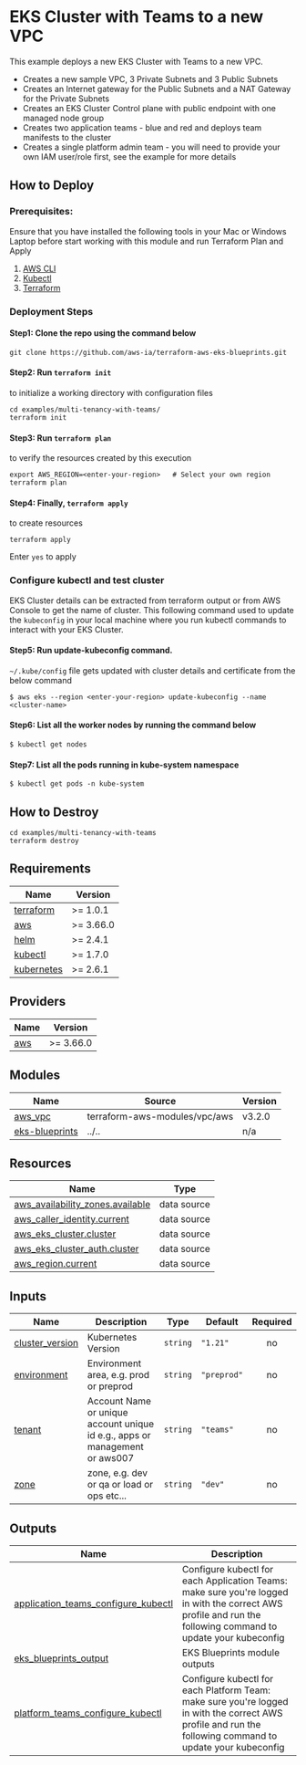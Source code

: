 # EKS Cluster with Teams to a new VPC

This example deploys a new EKS Cluster with Teams to a new VPC.

- Creates a new sample VPC, 3 Private Subnets and 3 Public Subnets
- Creates an Internet gateway for the Public Subnets and a NAT Gateway for the Private Subnets
- Creates an EKS Cluster Control plane with public endpoint with one managed node group
- Creates two application teams - blue and red and deploys team manifests to the cluster
- Creates a single platform admin team - you will need to provide your own IAM user/role first, see the example for more details

## How to Deploy

### Prerequisites:
Ensure that you have installed the following tools in your Mac or Windows Laptop before start working with this module and run Terraform Plan and Apply
1. [AWS CLI](https://docs.aws.amazon.com/cli/latest/userguide/install-cliv2.html)
3. [Kubectl](https://Kubernetes.io/docs/tasks/tools/)
4. [Terraform](https://learn.hashicorp.com/tutorials/terraform/install-cli)

### Deployment Steps
#### Step1: Clone the repo using the command below

```shell script
git clone https://github.com/aws-ia/terraform-aws-eks-blueprints.git
```

#### Step2: Run `terraform init`
to initialize a working directory with configuration files

```shell script
cd examples/multi-tenancy-with-teams/
terraform init
```

#### Step3: Run `terraform plan`
to verify the resources created by this execution

```shell script
export AWS_REGION=<enter-your-region>   # Select your own region
terraform plan
```

#### Step4: Finally, `terraform apply`
to create resources

```shell script
terraform apply
```

Enter `yes` to apply

### Configure kubectl and test cluster
EKS Cluster details can be extracted from terraform output or from AWS Console to get the name of cluster. This following command used to update the `kubeconfig` in your local machine where you run kubectl commands to interact with your EKS Cluster.

#### Step5: Run update-kubeconfig command.

`~/.kube/config` file gets updated with cluster details and certificate from the below command

    $ aws eks --region <enter-your-region> update-kubeconfig --name <cluster-name>

#### Step6: List all the worker nodes by running the command below

    $ kubectl get nodes

#### Step7: List all the pods running in kube-system namespace

    $ kubectl get pods -n kube-system

## How to Destroy
```shell script
cd examples/multi-tenancy-with-teams
terraform destroy
```

<!--- BEGIN_TF_DOCS --->
## Requirements

| Name | Version |
|------|---------|
| <a name="requirement_terraform"></a> [terraform](#requirement\_terraform) | >= 1.0.1 |
| <a name="requirement_aws"></a> [aws](#requirement\_aws) | >= 3.66.0 |
| <a name="requirement_helm"></a> [helm](#requirement\_helm) | >= 2.4.1 |
| <a name="requirement_kubectl"></a> [kubectl](#requirement\_kubectl) | >= 1.7.0 |
| <a name="requirement_kubernetes"></a> [kubernetes](#requirement\_kubernetes) | >= 2.6.1 |

## Providers

| Name | Version |
|------|---------|
| <a name="provider_aws"></a> [aws](#provider\_aws) | >= 3.66.0 |

## Modules

| Name | Source | Version |
|------|--------|---------|
| <a name="module_aws_vpc"></a> [aws\_vpc](#module\_aws\_vpc) | terraform-aws-modules/vpc/aws | v3.2.0 |
| <a name="module_eks-blueprints"></a> [eks-blueprints](#module\_eks-blueprints) | ../.. | n/a |

## Resources

| Name | Type |
|------|------|
| [aws_availability_zones.available](https://registry.terraform.io/providers/hashicorp/aws/latest/docs/data-sources/availability_zones) | data source |
| [aws_caller_identity.current](https://registry.terraform.io/providers/hashicorp/aws/latest/docs/data-sources/caller_identity) | data source |
| [aws_eks_cluster.cluster](https://registry.terraform.io/providers/hashicorp/aws/latest/docs/data-sources/eks_cluster) | data source |
| [aws_eks_cluster_auth.cluster](https://registry.terraform.io/providers/hashicorp/aws/latest/docs/data-sources/eks_cluster_auth) | data source |
| [aws_region.current](https://registry.terraform.io/providers/hashicorp/aws/latest/docs/data-sources/region) | data source |

## Inputs

| Name | Description | Type | Default | Required |
|------|-------------|------|---------|:--------:|
| <a name="input_cluster_version"></a> [cluster\_version](#input\_cluster\_version) | Kubernetes Version | `string` | `"1.21"` | no |
| <a name="input_environment"></a> [environment](#input\_environment) | Environment area, e.g. prod or preprod | `string` | `"preprod"` | no |
| <a name="input_tenant"></a> [tenant](#input\_tenant) | Account Name or unique account unique id e.g., apps or management or aws007 | `string` | `"teams"` | no |
| <a name="input_zone"></a> [zone](#input\_zone) | zone, e.g. dev or qa or load or ops etc... | `string` | `"dev"` | no |

## Outputs

| Name | Description |
|------|-------------|
| <a name="output_application_teams_configure_kubectl"></a> [application\_teams\_configure\_kubectl](#output\_application\_teams\_configure\_kubectl) | Configure kubectl for each Application Teams: make sure you're logged in with the correct AWS profile and run the following command to update your kubeconfig |
| <a name="output_eks_blueprints_output"></a> [eks\_blueprints\_output](#output\_eks\_blueprints\_output) | EKS Blueprints module outputs |
| <a name="output_platform_teams_configure_kubectl"></a> [platform\_teams\_configure\_kubectl](#output\_platform\_teams\_configure\_kubectl) | Configure kubectl for each Platform Team: make sure you're logged in with the correct AWS profile and run the following command to update your kubeconfig |

<!--- END_TF_DOCS --->
